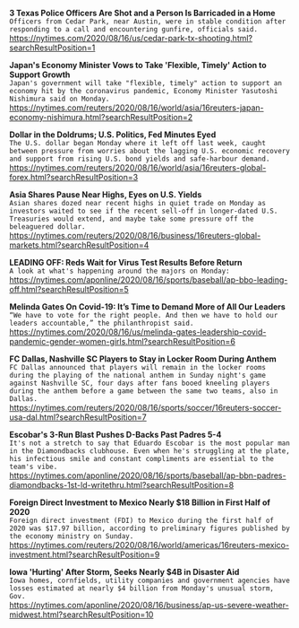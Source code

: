 **3 Texas Police Officers Are Shot and a Person Is Barricaded in a Home**\
`Officers from Cedar Park, near Austin, were in stable condition after responding to a call and encountering gunfire, officials said.`\
https://nytimes.com/2020/08/16/us/cedar-park-tx-shooting.html?searchResultPosition=1

**Japan's Economy Minister Vows to Take 'Flexible, Timely' Action to Support Growth**\
`Japan's government will take "flexible, timely" action to support an economy hit by the coronavirus pandemic, Economy Minister Yasutoshi Nishimura said on Monday.`\
https://nytimes.com/reuters/2020/08/16/world/asia/16reuters-japan-economy-nishimura.html?searchResultPosition=2

**Dollar in the Doldrums; U.S. Politics, Fed Minutes Eyed**\
`The U.S. dollar began Monday where it left off last week, caught between pressure from worries about the lagging U.S. economic recovery and support from rising U.S. bond yields and safe-harbour demand.`\
https://nytimes.com/reuters/2020/08/16/world/asia/16reuters-global-forex.html?searchResultPosition=3

**Asia Shares Pause Near Highs, Eyes on U.S. Yields**\
`Asian shares dozed near recent highs in quiet trade on Monday as investors waited to see if the recent sell-off in longer-dated U.S. Treasuries would extend, and maybe take some pressure off the beleaguered dollar.`\
https://nytimes.com/reuters/2020/08/16/business/16reuters-global-markets.html?searchResultPosition=4

**LEADING OFF: Reds Wait for Virus Test Results Before Return**\
`A look at what's happening around the majors on Monday:`\
https://nytimes.com/aponline/2020/08/16/sports/baseball/ap-bbo-leading-off.html?searchResultPosition=5

**Melinda Gates On Covid-19: It’s Time to Demand More of All Our Leaders**\
`“We have to vote for the right people. And then we have to hold our leaders accountable,” the philanthropist said.`\
https://nytimes.com/2020/08/16/us/melinda-gates-leadership-covid-pandemic-gender-women-girls.html?searchResultPosition=6

**FC Dallas, Nashville SC Players to Stay in Locker Room During Anthem**\
`FC Dallas announced that players will remain in the locker rooms during the playing of the national anthem in Sunday night's game against Nashville SC, four days after fans booed kneeling players during the anthem before a game between the same two teams, also in Dallas.`\
https://nytimes.com/reuters/2020/08/16/sports/soccer/16reuters-soccer-usa-dal.html?searchResultPosition=7

**Escobar's 3-Run Blast Pushes D-Backs Past Padres 5-4**\
`It's not a stretch to say that Eduardo Escobar is the most popular man in the Diamondbacks clubhouse. Even when he's struggling at the plate, his infectious smile and constant compliments are essential to the team's vibe.`\
https://nytimes.com/aponline/2020/08/16/sports/baseball/ap-bbn-padres-diamondbacks-1st-ld-writethru.html?searchResultPosition=8

**Foreign Direct Investment to Mexico Nearly $18 Billion in First Half of 2020**\
`Foreign direct investment (FDI) to Mexico during the first half of 2020 was $17.97 billion, according to preliminary figures published by the economy ministry on Sunday.`\
https://nytimes.com/reuters/2020/08/16/world/americas/16reuters-mexico-investment.html?searchResultPosition=9

**Iowa 'Hurting' After Storm, Seeks Nearly $4B in Disaster Aid**\
`Iowa homes, cornfields, utility companies and government agencies have losses estimated at nearly $4 billion from Monday's unusual storm, Gov.`\
https://nytimes.com/aponline/2020/08/16/business/ap-us-severe-weather-midwest.html?searchResultPosition=10

